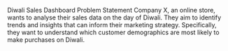 Diwali Sales Dashboard
Problem Statement
Company X, an online store, wants to analyse their sales data on the day of Diwali. They aim to identify trends and insights that can inform their marketing strategy. Specifically, they want to understand which customer demographics are most likely to make purchases on Diwali.
